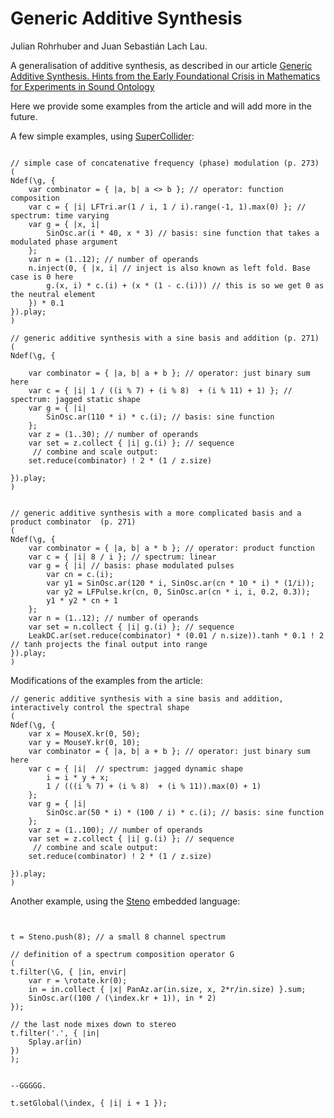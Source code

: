 # Generic Additive Synthesis

Julian Rohrhuber and Juan Sebastián Lach Lau.

A generalisation of additive synthesis, as described in our article [Generic Additive Synthesis. Hints from the Early Foundational Crisis in Mathematics for Experiments in Sound Ontology](https://link.springer.com/chapter/10.1007/978-3-319-47337-6_27)

Here we provide some examples from the article and will add more in the future.


A few simple examples, using [SuperCollider](https://github.com/supercollider/supercollider):

```supercollider

// simple case of concatenative frequency (phase) modulation (p. 273)
(
Ndef(\g, {
	var combinator = { |a, b| a <> b }; // operator: function composition
	var c = { |i| LFTri.ar(1 / i, 1 / i).range(-1, 1).max(0) }; // spectrum: time varying
	var g = { |x, i|
		SinOsc.ar(i * 40, x * 3) // basis: sine function that takes a modulated phase argument
	};
	var n = (1..12); // number of operands
	n.inject(0, { |x, i| // inject is also known as left fold. Base case is 0 here
		g.(x, i) * c.(i) + (x * (1 - c.(i))) // this is so we get 0 as the neutral element
	}) * 0.1
}).play;
)

// generic additive synthesis with a sine basis and addition (p. 271)
(
Ndef(\g, {

	var combinator = { |a, b| a + b }; // operator: just binary sum here
	var c = { |i| 1 / ((i % 7) + (i % 8)  + (i % 11) + 1) }; // spectrum: jagged static shape
	var g = { |i|
		SinOsc.ar(110 * i) * c.(i); // basis: sine function
	};
	var z = (1..30); // number of operands
	var set = z.collect { |i| g.(i) }; // sequence
	 // combine and scale output:
	set.reduce(combinator) ! 2 * (1 / z.size)

}).play;
)


// generic additive synthesis with a more complicated basis and a product combinator  (p. 271)
(
Ndef(\g, {
	var combinator = { |a, b| a * b }; // operator: product function
	var c = { |i| 8 / i }; // spectrum: linear
	var g = { |i| // basis: phase modulated pulses
		var cn = c.(i);
		var y1 = SinOsc.ar(120 * i, SinOsc.ar(cn * 10 * i) * (1/i));
		var y2 = LFPulse.kr(cn, 0, SinOsc.ar(cn * i, i, 0.2, 0.3));
		y1 * y2 * cn + 1
	};
	var n = (1..12); // number of operands
	var set = n.collect { |i| g.(i) }; // sequence
	LeakDC.ar(set.reduce(combinator) * (0.01 / n.size)).tanh * 0.1 ! 2 // tanh projects the final output into range
}).play;
)
```


Modifications of the examples from the article:

```supercollider
// generic additive synthesis with a sine basis and addition, interactively control the spectral shape
(
Ndef(\g, {
	var x = MouseX.kr(0, 50);
	var y = MouseY.kr(0, 10);
	var combinator = { |a, b| a + b }; // operator: just binary sum here
	var c = { |i|  // spectrum: jagged dynamic shape
		i = i * y + x; 
		1 / (((i % 7) + (i % 8)  + (i % 11)).max(0) + 1) 
	}; 
	var g = { |i|
		SinOsc.ar(50 * i) * (100 / i) * c.(i); // basis: sine function
	};
	var z = (1..100); // number of operands
	var set = z.collect { |i| g.(i) }; // sequence
	 // combine and scale output:
	set.reduce(combinator) ! 2 * (1 / z.size)

}).play;
)
```


Another example, using the [Steno](https://github.com/telephon/Steno) embedded language:

```supercollider


t = Steno.push(8); // a small 8 channel spectrum

// definition of a spectrum composition operator G
(
t.filter(\G, { |in, envir|
	var r = \rotate.kr(0);
	in = in.collect { |x| PanAz.ar(in.size, x, 2*r/in.size) }.sum;
	SinOsc.ar((100 / (\index.kr + 1)), in * 2)
});

// the last node mixes down to stereo
t.filter('.', { |in|
	Splay.ar(in) 
})
);


--GGGGG.

t.setGlobal(\index, { |i| i + 1 });

```

